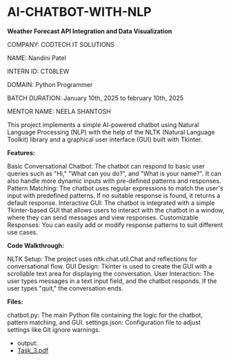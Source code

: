 # AI-CHATBOT-WITH-NLP

**Weather Forecast API Integration and Data Visualization**

COMPANY: CODTECH IT SOLUTIONS

NAME: Nandini Patel

INTERN ID: CT08LEW

DOMAIN: Python Programmer

BATCH DURATION: January 10th, 2025 to february 10th, 2025

MENTOR NAME: NEELA SHANTOSH

This project implements a simple AI-powered chatbot using Natural Language Processing (NLP) with the help of the NLTK (Natural Language Toolkit) library and a graphical user interface (GUI) built with Tkinter.

**Features:**

Basic Conversational Chatbot: The chatbot can respond to basic user queries such as "Hi," "What can you do?", and "What is your name?". It can also handle more dynamic inputs with pre-defined patterns and responses.
Pattern Matching: The chatbot uses regular expressions to match the user's input with predefined patterns. If no suitable response is found, it returns a default response.
Interactive GUI: The chatbot is integrated with a simple Tkinter-based GUI that allows users to interact with the chatbot in a window, where they can send messages and view responses.
Customizable Responses: You can easily add or modify response patterns to suit different use cases.

**Code Walkthrough:**

NLTK Setup: The project uses nltk.chat.util.Chat and reflections for conversational flow.
GUI Design: Tkinter is used to create the GUI with a scrollable text area for displaying the conversation.
User Interaction: The user types messages in a text input field, and the chatbot responds. If the user types "quit," the conversation ends.

**Files:**

chatbot.py: The main Python file containing the logic for the chatbot, pattern matching, and GUI.
settings.json: Configuration file to adjust settings like Git ignore warnings.

* output:
* [Task_3.pdf](https://github.com/user-attachments/files/18654098/Task_3.pdf)
